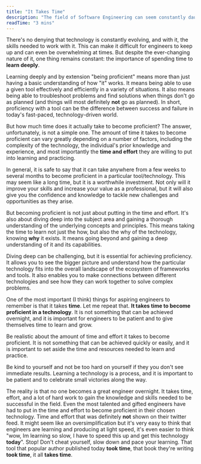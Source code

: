 ```yaml
---
title: "It Takes Time"
description: "The field of Software Engineering can seem constantly daunting, vast and neverending. If you feel like it's taking a while to get up to speed, you're on the right track."
readTime: "3 mins"
---
```


There's no denying that technology is constantly evolving, and with it, the skills needed to work with it. This can make it difficult for engineers to keep up and can even be overwhelming at times. But despite the ever-changing nature of it, one thing remains constant: the importance of spending time to **learn deeply**.

Learning deeply and by extension "being proficient" means more than just having a basic understanding of how "it" works. It means being able to use a given tool effectively and efficiently in a variety of situations. It also means being able to troubleshoot problems and find solutions when things don't go as planned (and things will most definitely **not** go as planned). In short, proficiency with a tool can be the difference between success and failure in today's fast-paced, technology-driven world.

But how much time does it actually take to become proficient? The answer, unfortunately, is not a simple one. The amount of time it takes to become proficient can vary greatly depending on a number of factors, including the complexity of the technology, the individual's prior knowledge and experience, and most importantly the **time and effort** they are willing to put into learning and practicing.

In general, it is safe to say that it can take anywhere from a few weeks to several months to become proficient in a particular tool/technology. This may seem like a long time, but it is a worthwhile investment. Not only will it improve your skills and increase your value as a professional, but it will also give you the confidence and knowledge to tackle new challenges and opportunities as they arise.

But becoming proficient is not just about putting in the time and effort. It's also about diving deep into the subject area and gaining a thorough understanding of the underlying concepts and principles. This means taking the time to learn not just the how, but also the why of the technology, knowing **why** it exists. It means going beyond and gaining a deep understanding of it and its capabilities.

Diving deep can be challenging, but it is essential for achieving proficiency. It allows you to see the bigger picture and understand how the particular technology fits into the overall landscape of the ecosystem of frameworks and tools. It also enables you to make connections between different technologies and see how they can work together to solve complex problems.

One of the most important (I think) things  for aspiring engineers to remember is that it takes **time**. Let me repeat that. **It takes time to become proficient in a technology**. It is not something that can be achieved overnight, and it is important for engineers to be patient and to give themselves time to learn and grow.

Be realistic about the amount of time and effort it takes to become proficient. It is not something that can be achieved quickly or easily, and it is important to set aside the time and resources needed to learn and practice.

Be kind to yourself and not be too hard on yourself if they you don't see immediate results. Learning a technology is a process, and it is important to be patient and to celebrate small victories along the way.

The reality is that no one becomes a great engineer overnight. It takes time, effort, and a lot of hard work to gain the knowledge and skills needed to be successful in the field. Even the most talented and gifted engineers have had to put in the time and effort to become proficient in their chosen technology. Time and effort that was definitely **not** shown on their twitter feed. It might seem like an oversimplification but it's very easy to think that engineers are learning and producing at light speed, it's even easier to think "wow, Im learning so slow, I have to speed this up and get this technology **today**". Stop! Don't cheat yourself, slow down and pace your learning. That tool that popular author published today **took time**, that book they're writing **took time**, it all **takes time**. 
